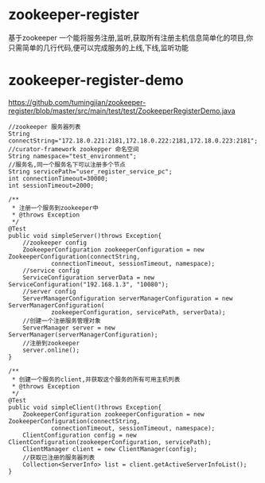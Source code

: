 # zookeeper-register
基于zookeeper 一个能将服务注册,监听,获取所有注册主机信息简单化的项目,你只需简单的几行代码,便可以完成服务的上线,下线,监听功能

# zookeeper-register-demo

https://github.com/tumingjian/zookeeper-register/blob/master/src/main/test/test/ZookeeperRegisterDemo.java


    //zookeeper 服务器列表
    String connectString="172.18.0.221:2181,172.18.0.222:2181,172.18.0.223:2181";
    //curator-framework zookepper 命名空间
    String namespace="test_environment";
    //服务名,同一个服务名下可以注册多个节点
    String servicePath="user_register_service_pc";
    int connectionTimeout=30000;
    int sessionTimeout=2000;

    /**
     * 注册一个服务到zookeeper中
     * @throws Exception
     */
    @Test
    public void simpleServer()throws Exception{
        //zookeeper config
        ZookeeperConfiguration zookeeperConfiguration = new ZookeeperConfiguration(connectString,
                connectionTimeout, sessionTimeout, namespace);
        //service config
        ServiceConfiguration serverData = new ServiceConfiguration("192.168.1.3", "10080");
        //server config
        ServerManagerConfiguration serverManagerConfiguration = new ServerManagerConfiguration(
                zookeeperConfiguration, servicePath, serverData);
        //创建一个注册服务管理对象
        ServerManager server = new ServerManager(serverManagerConfiguration);
        //注册到zookeeper
        server.online();
    }

    /**
     * 创建一个服务的client,并获取这个服务的所有可用主机列表
     * @throws Exception
     */
    @Test
    public void simpleClient()throws Exception{
        ZookeeperConfiguration zookeeperConfiguration = new ZookeeperConfiguration(connectString,
                connectionTimeout, sessionTimeout, namespace);
        ClientConfiguration config = new ClientConfiguration(zookeeperConfiguration, servicePath);
        ClientManager client = new ClientManager(config);
        //获取已注册的服务器列表
        Collection<ServerInfo> list = client.getActiveServerInfoList();
    }

